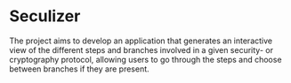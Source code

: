 # Seculizer
The project aims to develop an application that generates an interactive view of the different steps and branches involved in a given security- or cryptography protocol, allowing users to go through the steps and choose between branches if they are present. 
